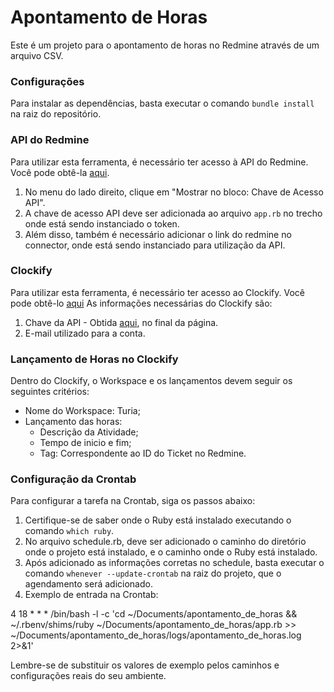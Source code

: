 # Apontamento de Horas

Este é um projeto para o apontamento de horas no Redmine através de um arquivo CSV.

### Configurações

Para instalar as dependências, basta executar o comando `bundle install` na raiz do repositório.

### API do Redmine

Para utilizar esta ferramenta, é necessário ter acesso à API do Redmine. Você pode obtê-la [aqui](https://sh.autoseg.com/my/account).

1. No menu do lado direito, clique em "Mostrar no bloco: Chave de Acesso API".
2. A chave de acesso API deve ser adicionada ao arquivo `app.rb` no trecho onde está sendo instanciado o token.
3. Além disso, também é necessário adicionar o link do redmine no connector, onde está sendo instanciado para utilização da API.

### Clockify

Para utilizar esta ferramenta, é necessário ter acesso ao Clockify. Você pode obtê-lo [aqui](https://app.clockify.me/tracker)
As informações necessárias do Clockify são:

1. Chave da API - Obtida [aqui](https://app.clockify.me/user/preferences#advanced), no final da página.
2. E-mail utilizado para a conta.

### Lançamento de Horas no Clockify

Dentro do Clockify, o Workspace e os lançamentos devem seguir os seguintes critérios:

- Nome do Workspace: Turia;
- Lançamento das horas:
  - Descrição da Atividade;
  - Tempo de inicio e fim;
  - Tag: Correspondente ao ID do Ticket no Redmine.

### Configuração da Crontab

Para configurar a tarefa na Crontab, siga os passos abaixo:

1. Certifique-se de saber onde o Ruby está instalado executando o comando `which ruby`.
2. No arquivo schedule.rb, deve ser adicionado o caminho do diretório onde o projeto está instalado, e o caminho onde o Ruby está instalado.
3. Após adicionado as informações corretas no schedule, basta executar o comando `whenever --update-crontab` na raiz do projeto, que o agendamento será adicionado.
4. Exemplo de entrada na Crontab:

4 18 \* \* \* /bin/bash -l -c 'cd ~/Documents/apontamento_de_horas && ~/.rbenv/shims/ruby ~/Documents/apontamento_de_horas/app.rb >> ~/Documents/apontamento_de_horas/logs/apontamento_de_horas.log 2>&1'

Lembre-se de substituir os valores de exemplo pelos caminhos e configurações reais do seu ambiente.
